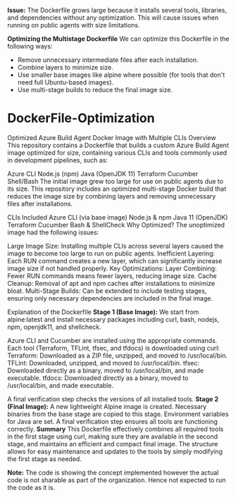 **Issue:**
The Dockerfile grows large because it installs several tools, libraries, and dependencies without any optimization. This will cause issues when running on public agents with size limitations.

**Optimizing the Multistage Dockerfile**
We can optimize this Dockerfile in the following ways:

- Remove unnecessary intermediate files after each installation.
- Combine layers to minimize size.
- Use smaller base images like alpine where possible (for tools that don't need full Ubuntu-based images).
- Use multi-stage builds to reduce the final image size.

# DockerFile-Optimization
Optimized Azure Build Agent Docker Image with Multiple CLIs
Overview
This repository contains a Dockerfile that builds a custom Azure Build Agent image optimized for size, containing various CLIs and tools commonly used in development pipelines, such as:

Azure CLI
Node.js (npm)
Java (OpenJDK 11)
Terraform
Cucumber
Shell/Bash
The initial image grew too large for use on public agents due to its size. This repository includes an optimized multi-stage Docker build that reduces the image size by combining layers and removing unnecessary files after installations.

CLIs Included
Azure CLI (via base image)
Node.js & npm
Java 11 (OpenJDK)
Terraform
Cucumber
Bash & ShellCheck
Why Optimized?
The unoptimized image had the following issues:

Large Image Size: Installing multiple CLIs across several layers caused the image to become too large to run on public agents.
Inefficient Layering: Each RUN command creates a new layer, which can significantly increase image size if not handled properly.
Key Optimizations:
Layer Combining: Fewer RUN commands means fewer layers, reducing image size.
Cache Cleanup: Removal of apt and npm caches after installations to minimize bloat.
Multi-Stage Builds: Can be extended to include testing stages, ensuring only necessary dependencies are included in the final image.

Explanation of the Dockerfile
**Stage 1 (Base Image):**
We start from alpine:latest and install necessary packages including 
  curl, 
  bash, 
  nodejs, 
  npm, 
  openjdk11,
  and shellcheck.

Azure CLI and Cucumber are installed using the appropriate commands. Each tool (Terraform, TFLint, tfsec, and tfdocs) is downloaded using curl:
  Terraform: Downloaded as a ZIP file, unzipped, and moved to /usr/local/bin.
  TFLint: Downloaded, unzipped, and moved to /usr/local/bin.
  tfsec: Downloaded directly as a binary, moved to /usr/local/bin, and made executable.
  tfdocs: Downloaded directly as a binary, moved to /usr/local/bin, and made executable.

 A final verification step checks the versions of all installed tools.
**Stage 2 (Final Image):**
A new lightweight Alpine image is created. Necessary binaries from the base stage are copied to this stage.
Environment variables for Java are set.
A final verification step ensures all tools are functioning correctly.
**Summary**
This Dockerfile effectively combines all required tools in the first stage using curl, making sure they are available in the second stage, and maintains an efficient and compact final image. The structure allows for easy maintenance and updates to the tools by simply modifying the first stage as needed.

**Note:**
The code is showing the concept implemented however the actual code is not sharable as part of the organization. Hence not expected to run the code as it is.
